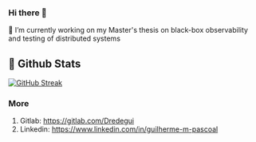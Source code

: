 ### Hi there 👋


🔭 I’m currently working on my Master's thesis on black-box observability and testing of distributed systems

## 🌱 Github Stats

<a href="https://git.io/streak-stats"><img src="https://streak-stats.demolab.com?user=Dredegui&theme=dark" alt="GitHub Streak" /></a>

### More

1. Gitlab: https://gitlab.com/Dredegui
2. Linkedin: https://www.linkedin.com/in/guilherme-m-pascoal

<!--
**Dredegui/Dredegui** is a ✨ _special_ ✨ repository because its `README.md` (this file) appears on your GitHub profile.

Here are some ideas to get you started:

- 🔭 I’m currently working on ...
- 🌱 I’m currently learning ...
- 👯 I’m looking to collaborate on ...
- 🤔 I’m looking for help with ...
- 💬 Ask me about ...
- 📫 How to reach me: ...
- 😄 Pronouns: ...
- ⚡ Fun fact: ...
-->
